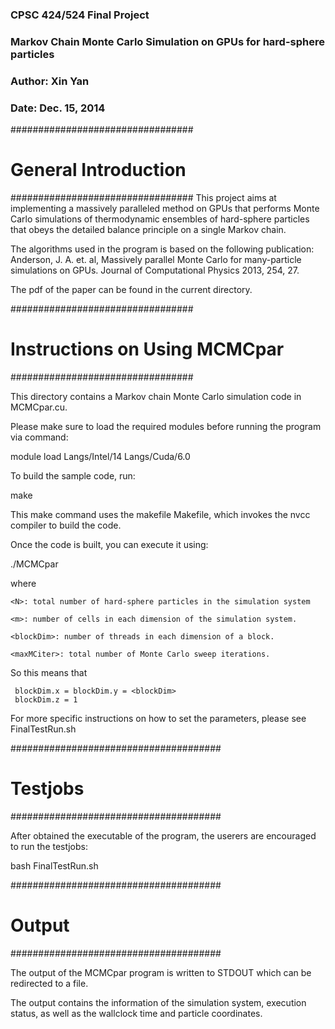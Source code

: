 ### CPSC 424/524 Final Project ###
### Markov Chain Monte Carlo Simulation on GPUs for hard-sphere particles ###
### Author: Xin Yan ###
### Date: Dec. 15, 2014 ###

#################################
#    General Introduction       #
#################################
This project aims at implementing a massively paralleled method on GPUs that performs 
Monte Carlo simulations of thermodynamic ensembles of hard-sphere particles that obeys
the detailed balance principle on a single Markov chain.

The algorithms used in the program is based on the following publication:
Anderson, J. A. et. al, Massively parallel Monte Carlo for many-particle simulations on GPUs. 
Journal of Computational Physics 2013, 254, 27.

The pdf of the paper can be found in the current directory.


#################################
# Instructions on Using MCMCpar #
#################################

This directory contains a Markov chain Monte Carlo simulation code in MCMCpar.cu.

Please make sure to load the required modules before running the program via command:

module load Langs/Intel/14 Langs/Cuda/6.0

To build the sample code, run:

make

This make command uses the makefile Makefile, which invokes the nvcc compiler 
to build the code. 

Once the code is built, you can execute it using:

./MCMCpar <N> <m> <blockDim> <maxMCiter>

where 

    <N>: total number of hard-sphere particles in the simulation system

    <m>: number of cells in each dimension of the simulation system.
    
    <blockDim>: number of threads in each dimension of a block.
    
    <maxMCiter>: total number of Monte Carlo sweep iterations. 

So this means that  

     blockDim.x = blockDim.y = <blockDim>
     blockDim.z = 1

For more specific instructions on how to set the parameters, please see FinalTestRun.sh

######################################
#         Testjobs                   #
######################################

After obtained the executable of the program, the userers are encouraged to run the testjobs:

bash FinalTestRun.sh

######################################
#           Output                   #
######################################

The output of the MCMCpar program is written to STDOUT which can be redirected to a file.

The output contains the information of the simulation system, execution status, as well as the 
wallclock time and particle coordinates.

